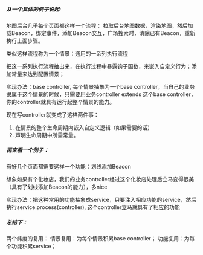 ##### 从一个具体的例子说起:
地图后台几乎每个页面都这样一个流程：
拉取后台地图数据，渲染地图，然后加载Beacon，绑定事件，添加Beacon交互，广场搜索时，清除已有Beacon，重新执行上面步骤。

类似这样流程称为一个情景：通用的一系列执行流程

把这一系列执行流程抽出来，在执行过程中暴露钩子函数，来嵌入自定义行为；添加常量来达到配置情景；

实现办法：base controller, 每个情景抽象为一个base controller，当自己的业务隶属于这个情景的时候，只需要用业务controller extends 这个base controller，你的controller就具有运行起整个情景的能力。

现在写controller就变成了这样两件事：
1. 在情景的整个生命周期内嵌入自定义逻辑（如果需要的话）
2. 声明生命周期中所需常量。

##### 再来看一个例子：
有好几个页面都需要这样一个功能：划线添加Beacon

想象如果有个化妆店，我们的业务controller经过这个化妆店处理后立马变得很美（具有了划线添加Beacon的能力），多nice

实现办法：把这种常用的功能抽象成service，只要注入相应功能的service，然后执行service.process(controller), 这个controller立马就具有了相应的功能

##### 总结下：
两个纬度的复用：
情景复用：为每个情景积累base controller；
功能复用：为每个功能积累service；





